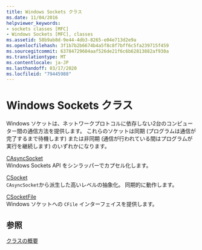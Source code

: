 ```yaml
---
title: Windows Sockets クラス
ms.date: 11/04/2016
helpviewer_keywords:
- sockets classes [MFC]
- Windows Sockets [MFC], classes
ms.assetid: 58b9ab8d-9e44-4db3-8265-e04e713d2e9a
ms.openlocfilehash: 3f1b7b2b6674b4a5f8c8f7bff6c5fa239715f459
ms.sourcegitcommit: 63784729604aaf526de21f6c6b62813882af930a
ms.translationtype: MT
ms.contentlocale: ja-JP
ms.lasthandoff: 03/17/2020
ms.locfileid: "79445988"
---
```

# <a name="windows-sockets-classes"></a>Windows Sockets クラス

Windows ソケットは、ネットワークプロトコルに依存しない2台のコンピューター間の通信方法を提供します。 これらのソケットは同期 (プログラムは通信が完了するまで待機します) または非同期 (通信が行われている間はプログラムが実行を継続します) のいずれかになります。

[CAsyncSocket](../mfc/reference/casyncsocket-class.md)<br/>
Windows Sockets API をシンラッパーでカプセル化します。

[CSocket](../mfc/reference/csocket-class.md)<br/>
`CAsyncSocket`から派生した高いレベルの抽象化。 同期的に動作します。

[CSocketFile](../mfc/reference/csocketfile-class.md)<br/>
Windows ソケットへの `CFile` インターフェイスを提供します。

## <a name="see-also"></a>参照

[クラスの概要](../mfc/class-library-overview.md)
